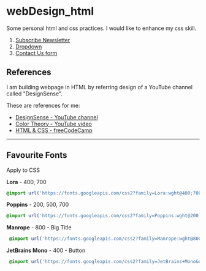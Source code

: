 # webDesign_html

Some personal html and css practices. I would like to enhance my css skill.

1. [Subscribe Newsletter](https://seventan1234.github.io/webDesign_html/subscribeNewsletter.html)
2. [Dropdown](https://seventan1234.github.io/webDesign_html/dropdown.html)
3. [Contact Us form](https://seventan1234.github.io/webDesign_html/contactUsForm.html)

## References

I am building webpage in HTML by referring design of a YouTube channel called "DesignSense". 

These are references for me:

- [DesignSense - YouTube channel](https://www.youtube.com/channel/UCK3KESgQlmEBJ5DnRxWJ9oA)
- [Color Theory - YouTube video](https://youtu.be/_2LLXnUdUIc)
- [HTML & CSS - freeCodeCamp](https://www.youtube.com/channel/UCK3KESgQlmEBJ5DnRxWJ9oA)

---

## Favourite Fonts

Apply to CSS

**Lora** - 400, 700 

```css
@import url('https://fonts.googleapis.com/css2?family=Lora:wght@400;700&display=swap');
```

**Poppins** - 200, 500, 700 

```css
@import url('https://fonts.googleapis.com/css2?family=Poppins:wght@200;500;700&display=swap');
```

**Manrope** - 800 - Big Title

````css
 @import url('https://fonts.googleapis.com/css2?family=Manrope:wght@800&display=swap');
````

**JetBrains Mono** - 400 - Button

```css
 @import url('https://fonts.googleapis.com/css2?family=JetBrains+Mono&display=swap');
```

